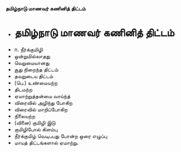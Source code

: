 **தமிழ்நாடு மாணவர் கணினித் திட்டம்**
- # தமிழ்நாடு மாணவர் கணினித் திட்டம்
- n. நீர்க்குமிழி
- ஒன்றுமில்லாதது
- வெறுமையானது
- சூது நிறைந்த திட்டம்
- தவறுடைய திட்டம்
- (பெ.) உண்மையற்ற
- திடமற்ற
- ஏமாற்றுத்தன்மை வாய்ந்த்
- விரைவில் அழிந்து போகிற
- விரைவில் மாறிப்போகிற
- நிலையற்ற
- (வினை) குமிழி இடு
- குமிழிபோல் கிளம்பு
- நீர்க்குமிழ் வெடிபபது போன்ற ஒரை எழுப்பு
- மாயத் திட்டங்களால் ஏமாற்று.


